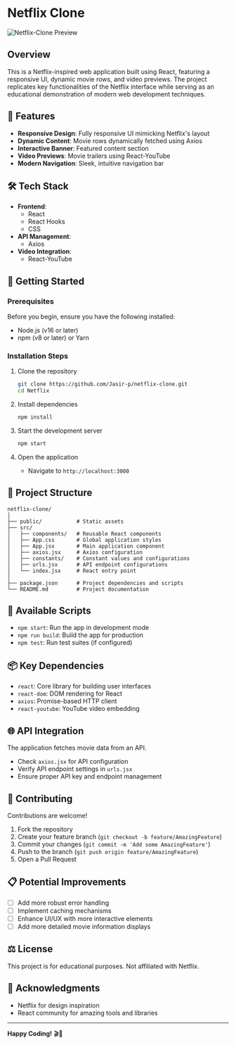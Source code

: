 # Netflix Clone

![Netflix-Clone Preview](/public/background_banner.jpg)

## Overview
This is a Netflix-inspired web application built using React, featuring a responsive UI, dynamic movie rows, and video previews. The project replicates key functionalities of the Netflix interface while serving as an educational demonstration of modern web development techniques.

## 🌟 Features
- **Responsive Design**: Fully responsive UI mimicking Netflix's layout
- **Dynamic Content**: Movie rows dynamically fetched using Axios
- **Interactive Banner**: Featured content section
- **Video Previews**: Movie trailers using React-YouTube
- **Modern Navigation**: Sleek, intuitive navigation bar

## 🛠 Tech Stack
- **Frontend**: 
  - React
  - React Hooks
  - CSS
- **API Management**: 
  - Axios
- **Video Integration**: 
  - React-YouTube

## 🚀 Getting Started

### Prerequisites
Before you begin, ensure you have the following installed:
- Node.js (v16 or later)
- npm (v8 or later) or Yarn

### Installation Steps
1. Clone the repository
   ```bash
   git clone https://github.com/Jasir-p/netflix-clone.git
   cd Netflix
   ```

2. Install dependencies
   ```bash
   npm install
   ```

3. Start the development server
   ```bash
   npm start
   ```

4. Open the application
   - Navigate to `http://localhost:3000`

## 📂 Project Structure
```
netflix-clone/
│
├── public/           # Static assets
├── src/
│   ├── components/   # Reusable React components
│   ├── App.css       # Global application styles
│   ├── App.jsx       # Main application component
│   ├── axios.jsx     # Axios configuration
│   ├── constants/    # Constant values and configurations
│   ├── urls.jsx      # API endpoint configurations
│   └── index.jsx     # React entry point
│
├── package.json      # Project dependencies and scripts
└── README.md         # Project documentation
```

## 🔧 Available Scripts
- `npm start`: Run the app in development mode
- `npm run build`: Build the app for production
- `npm test`: Run test suites (if configured)

## 📦 Key Dependencies
- `react`: Core library for building user interfaces
- `react-dom`: DOM rendering for React
- `axios`: Promise-based HTTP client
- `react-youtube`: YouTube video embedding

## 🌐 API Integration
The application fetches movie data from an API. 
- Check `axios.jsx` for API configuration
- Verify API endpoint settings in `urls.jsx`
- Ensure proper API key and endpoint management

## 🤝 Contributing
Contributions are welcome! 

1. Fork the repository
2. Create your feature branch (`git checkout -b feature/AmazingFeature`)
3. Commit your changes (`git commit -m 'Add some AmazingFeature'`)
4. Push to the branch (`git push origin feature/AmazingFeature`)
5. Open a Pull Request

## 📋 Potential Improvements
- [ ] Add more robust error handling
- [ ] Implement caching mechanisms
- [ ] Enhance UI/UX with more interactive elements
- [ ] Add more detailed movie information displays

## ⚖️ License
This project is for educational purposes. Not affiliated with Netflix.

## 🙌 Acknowledgments
- Netflix for design inspiration
- React community for amazing tools and libraries

---

**Happy Coding!** 🎬🍿
